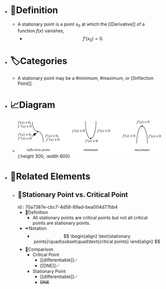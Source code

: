 - # 📝Definition
	- A stationary point is a point $x_0$ at which the [[Derivative]] of a function $f(x)$ vanishes,
		- $$
		  f'(x_0)=0.
		  $$
- # 🏷Categories
	- A stationary point may be a #minimum, #maximum, or [[Inflection Point]].
- # 📈Diagram
	- ![name](../assets/StationaryPoint_700.svg){:height 300, :width 600}
- # 🧬Related Elements
	- ## 📌Stationary Point vs. Critical Point
	  id:: 70a7387e-cbc7-4d58-89ad-bea004d77bb4
		- 📝Definition
			- All stationary points are critical points but not all critical points are stationary points.
		- ✒Notation
			- $$
			  \begin{align}
			  \text{stationary points}\quad\subset\quad\text{critical points}
			  \end{align}
			  $$
		- 🥂Comparison
			- Critical Point
				- [[differentiable]]✅
				- [[DNE]]✅
			- Stationary Point
				- [[differentiable]]✅
				- ~~DNE~~